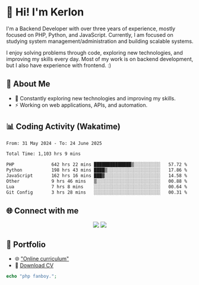 # 👋 Hi! I'm Kerlon

I'm a Backend Developer with over three years of experience, mostly focused on PHP, Python, and JavaScript. Currently, I am focused on studying system management/administration and building scalable systems.

I enjoy solving problems through code, exploring new technologies, and improving my skills every day. Most of my work is on backend development, but I also have experience with frontend. :)

## 🚀 About Me

* 🌱 Constantly exploring new technologies and improving my skills.
* ⚡ Working on web applications, APIs, and automation.

## 📊 Coding Activity (Wakatime)

<!--START_SECTION:waka-->

```txt
From: 31 May 2024 - To: 24 June 2025

Total Time: 1,103 hrs 9 mins

PHP              642 hrs 22 mins ██████████████▒░░░░░░░░░░   57.72 %
Python           198 hrs 43 mins ████▒░░░░░░░░░░░░░░░░░░░░   17.86 %
JavaScript       162 hrs 16 mins ███▓░░░░░░░░░░░░░░░░░░░░░   14.58 %
Other            9 hrs 46 mins   ▒░░░░░░░░░░░░░░░░░░░░░░░░   00.88 %
Lua              7 hrs 8 mins    ░░░░░░░░░░░░░░░░░░░░░░░░░   00.64 %
Git Config       3 hrs 28 mins   ░░░░░░░░░░░░░░░░░░░░░░░░░   00.31 %
```

<!--END_SECTION:waka-->

## 🌐 Connect with me

<p align="center">
    <a href="https://www.linkedin.com/in/kerlon-fernandes"><img src="https://skillicons.dev/icons?i=linkedin" /></a>
    <a href="https://github.com/kerlonfernandes"><img src="https://skillicons.dev/icons?i=github" /></a>
</p>

## 📌 Portfolio

* 🌐 ["Online curriculum"](https://kerlon.com.br/)
* 📄 [Download CV](https://kerlon.com.br/assets/resumes/resume_en-us.pdf)

```php
echo "php fanboy.";
```
